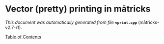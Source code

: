 
# Vector (pretty) printing in mātricks
_This document was automatically generated from file_ **`vprint.cpp`** (mātricks-v2.7-r1).


[Table of Contents](README.md)

